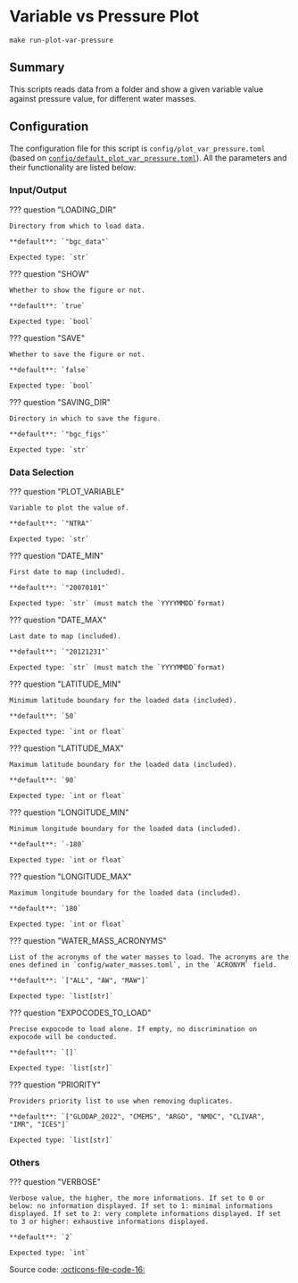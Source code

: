 # Variable vs Pressure Plot

`make run-plot-var-pressure`
## Summary

This scripts reads data from a folder and show a given variable value against pressure value, for different water masses.

## Configuration

The configuration file for this script is `config/plot_var_pressure.toml` (based on [`config/default_plot_var_pressure.toml`]({{repo_blob}}/config/default/plot_var_pressure.toml)). All the parameters and their functionality are listed below:
### **Input/Output**
??? question "LOADING_DIR"

    Directory from which to load data.

    **default**: `"bgc_data"`

    Expected type: `str`

??? question "SHOW"

    Whether to show the figure or not.

    **default**: `true`

    Expected type: `bool`

??? question "SAVE"

    Whether to save the figure or not.

    **default**: `false`

    Expected type: `bool`

??? question "SAVING_DIR"

    Directory in which to save the figure.

    **default**: `"bgc_figs"`

    Expected type: `str`
### **Data Selection**
??? question "PLOT_VARIABLE"

    Variable to plot the value of.

    **default**: `"NTRA"`

    Expected type: `str`

??? question "DATE_MIN"

    First date to map (included).

    **default**: `"20070101"`

    Expected type: `str` (must match the `YYYYMMDD`format)

??? question "DATE_MAX"

    Last date to map (included).

    **default**: `"20121231"`

    Expected type: `str` (must match the `YYYYMMDD`format)

??? question "LATITUDE_MIN"

    Minimum latitude boundary for the loaded data (included).

    **default**: `50`

    Expected type: `int or float`

??? question "LATITUDE_MAX"

    Maximum latitude boundary for the loaded data (included).

    **default**: `90`

    Expected type: `int or float`

??? question "LONGITUDE_MIN"

    Minimum longitude boundary for the loaded data (included).

    **default**: `-180`

    Expected type: `int or float`

??? question "LONGITUDE_MAX"

    Maximum longitude boundary for the loaded data (included).

    **default**: `180`

    Expected type: `int or float`

??? question "WATER_MASS_ACRONYMS"

    List of the acronyms of the water masses to load. The acronyms are the ones defined in `config/water_masses.toml`, in the `ACRONYM` field.

    **default**: `["ALL", "AW", "MAW"]`

    Expected type: `list[str]`

??? question "EXPOCODES_TO_LOAD"

    Precise expocode to load alone. If empty, no discrimination on expocode will be conducted.

    **default**: `[]`

    Expected type: `list[str]`

??? question "PRIORITY"

    Providers priority list to use when removing duplicates.

    **default**: `["GLODAP_2022", "CMEMS", "ARGO", "NMDC", "CLIVAR", "IMR", "ICES"]`

    Expected type: `list[str]`
### **Others**
??? question "VERBOSE"

    Verbose value, the higher, the more informations. If set to 0 or below: no information displayed. If set to 1: minimal informations displayed. If set to 2: very complete informations displayed. If set to 3 or higher: exhaustive informations displayed.

    **default**: `2`

    Expected type: `int`

Source code: [:octicons-file-code-16:]({{repo_blob}}/scripts/plot_var_pressure.py)
